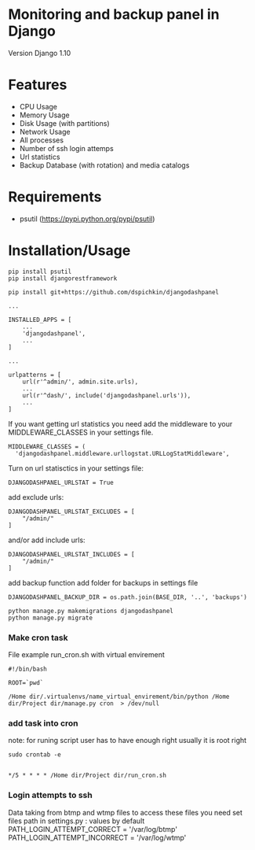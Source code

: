 Monitoring and backup panel in Django 
======================

Version Django 1.10 

Features
=========================

- CPU Usage
- Memory Usage
- Disk Usage (with partitions)
- Network Usage
- All processes
- Number of ssh login attemps
- Url statistics
- Backup Database (with rotation) and media catalogs


Requirements
=========================
- psutil (https://pypi.python.org/pypi/psutil)



Installation/Usage
=========================


```
pip install psutil
pip install djangorestframework

pip install git+https://github.com/dspichkin/djangodashpanel

...

INSTALLED_APPS = [
    ...
    'djangodashpanel',
    ...
]

...

urlpatterns = [
    url(r'^admin/', admin.site.urls),
    ...
    url(r'^dash/', include('djangodashpanel.urls')),
    ...
]
```


If you want getting url statistics you need add the middleware to your MIDDLEWARE_CLASSES in your settings file.

```
MIDDLEWARE_CLASSES = (
  'djangodashpanel.middleware.urllogstat.URLLogStatMiddleware',
```

Turn on url statisctics in your settings file:
```
DJANGODASHPANEL_URLSTAT = True
```

add exclude urls:
```
DJANGODASHPANEL_URLSTAT_EXCLUDES = [
    "/admin/"
]
```

and/or add include urls:
```
DJANGODASHPANEL_URLSTAT_INCLUDES = [
    "/admin/"
]
```

add backup function add folder for backups in settings file
```
DJANGODASHPANEL_BACKUP_DIR = os.path.join(BASE_DIR, '..', 'backups')
```


```
python manage.py makemigrations djangodashpanel
python manage.py migrate

```


### Make cron task

File example run_cron.sh with virtual envirement

```
#!/bin/bash

ROOT=`pwd`

/Home dir/.virtualenvs/name_virtual_envirement/bin/python /Home dir/Project dir/manage.py cron  > /dev/null

```

### add task into cron
note: for runing script user has to have enough right usually it is root right

```
sudo crontab -e


*/5 * * * * /Home dir/Project dir/run_cron.sh
```

### Login attempts to ssh

Data taking from btmp and wtmp files
to access these files you need set files path in settings.py :
values by default
PATH_LOGIN_ATTEMPT_CORRECT = '/var/log/btmp'
PATH_LOGIN_ATTEMPT_INCORRECT = '/var/log/wtmp'




